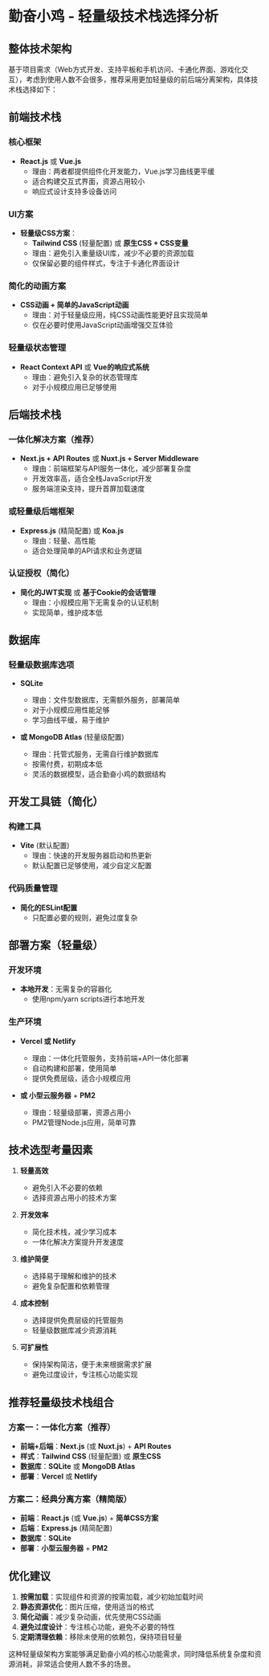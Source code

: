 # 勤奋小鸡 - 轻量级技术栈选择分析

## 整体技术架构

基于项目需求（Web方式开发、支持平板和手机访问、卡通化界面、游戏化交互），考虑到使用人数不会很多，推荐采用更加轻量级的前后端分离架构，具体技术栈选择如下：

## 前端技术栈

### 核心框架
- **React.js** 或 **Vue.js**
  - 理由：两者都提供组件化开发能力，Vue.js学习曲线更平缓
  - 适合构建交互式界面，资源占用较小
  - 响应式设计支持多设备访问

### UI方案
- **轻量级CSS方案**：
  - **Tailwind CSS** (轻量配置) 或 **原生CSS + CSS变量**
  - 理由：避免引入重量级UI库，减少不必要的资源加载
  - 仅保留必要的组件样式，专注于卡通化界面设计

### 简化的动画方案
- **CSS动画 + 简单的JavaScript动画**
  - 理由：对于轻量级应用，纯CSS动画性能更好且实现简单
  - 仅在必要时使用JavaScript动画增强交互体验

### 轻量级状态管理
- **React Context API** 或 **Vue的响应式系统**
  - 理由：避免引入复杂的状态管理库
  - 对于小规模应用已足够使用

## 后端技术栈

### 一体化解决方案（推荐）
- **Next.js + API Routes** 或 **Nuxt.js + Server Middleware**
  - 理由：前端框架与API服务一体化，减少部署复杂度
  - 开发效率高，适合全栈JavaScript开发
  - 服务端渲染支持，提升首屏加载速度

### 或轻量级后端框架
- **Express.js** (精简配置) 或 **Koa.js**
  - 理由：轻量、高性能
  - 适合处理简单的API请求和业务逻辑

### 认证授权（简化）
- **简化的JWT实现** 或 **基于Cookie的会话管理**
  - 理由：小规模应用下无需复杂的认证机制
  - 实现简单，维护成本低

## 数据库

### 轻量级数据库选项
- **SQLite**
  - 理由：文件型数据库，无需额外服务，部署简单
  - 对于小规模应用性能足够
  - 学习曲线平缓，易于维护

- **或 MongoDB Atlas** (轻量级配置)
  - 理由：托管式服务，无需自行维护数据库
  - 按需付费，初期成本低
  - 灵活的数据模型，适合勤奋小鸡的数据结构

## 开发工具链（简化）

### 构建工具
- **Vite** (默认配置)
  - 理由：快速的开发服务器启动和热更新
  - 默认配置已足够使用，减少自定义配置

### 代码质量管理
- **简化的ESLint配置**
  - 只配置必要的规则，避免过度复杂

## 部署方案（轻量级）

### 开发环境
- **本地开发**：无需复杂的容器化
  - 使用npm/yarn scripts进行本地开发

### 生产环境
- **Vercel 或 Netlify**
  - 理由：一体化托管服务，支持前端+API一体化部署
  - 自动构建和部署，使用简单
  - 提供免费层级，适合小规模应用

- **或 小型云服务器** + **PM2**
  - 理由：轻量级部署，资源占用小
  - PM2管理Node.js应用，简单可靠

## 技术选型考量因素

1. **轻量高效**
   - 避免引入不必要的依赖
   - 选择资源占用小的技术方案

2. **开发效率**
   - 简化技术栈，减少学习成本
   - 一体化解决方案提升开发速度

3. **维护简便**
   - 选择易于理解和维护的技术
   - 避免复杂配置和依赖管理

4. **成本控制**
   - 选择提供免费层级的托管服务
   - 轻量级数据库减少资源消耗

5. **可扩展性**
   - 保持架构简洁，便于未来根据需求扩展
   - 避免过度设计，专注核心功能实现

## 推荐轻量级技术栈组合

### 方案一：一体化方案（推荐）
- **前端+后端**：**Next.js** (或 **Nuxt.js**) + **API Routes**
- **样式**：**Tailwind CSS** (轻量配置) 或 **原生CSS**
- **数据库**：**SQLite** 或 **MongoDB Atlas**
- **部署**：**Vercel** 或 **Netlify**

### 方案二：经典分离方案（精简版）
- **前端**：**React.js** (或 **Vue.js**) + **简单CSS方案**
- **后端**：**Express.js** (精简配置)
- **数据库**：**SQLite**
- **部署**：**小型云服务器** + **PM2**

## 优化建议

1. **按需加载**：实现组件和资源的按需加载，减少初始加载时间
2. **静态资源优化**：图片压缩，使用适当的格式
3. **简化动画**：减少复杂动画，优先使用CSS动画
4. **避免过度设计**：专注核心功能，避免不必要的特性
5. **定期清理依赖**：移除未使用的依赖包，保持项目轻量

这种轻量级架构方案能够满足勤奋小鸡的核心功能需求，同时降低系统复杂度和资源消耗，非常适合使用人数不多的场景。